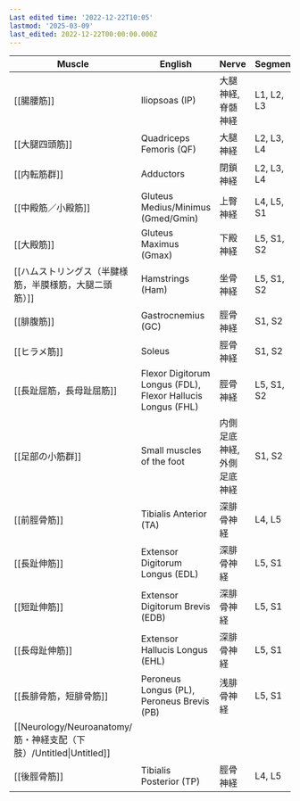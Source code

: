 ```yaml
---
Last edited time: '2022-12-22T10:05'
lastmod: '2025-03-09'
last_edited: 2022-12-22T00:00:00.000Z
---
```



| Muscle                                                   | English                                                     | Nerve          | Segment    |
| -------------------------------------------------------- | ----------------------------------------------------------- | -------------- | ---------- |
| [[腸腰筋]]                                                  | Iliopsoas (IP)                                              | 大腿神経, 脊髄神経     | L1, L2, L3 |
| [[大腿四頭筋]]                                                | Quadriceps Femoris (QF)                                     | 大腿神経           | L2, L3, L4 |
| [[内転筋群]]                                                 | Adductors                                                   | 閉鎖神経           | L2, L3, L4 |
| [[中殿筋／小殿筋]]                                              | Gluteus Medius/Minimus (Gmed/Gmin)                          | 上臀神経           | L4, L5, S1 |
| [[大殿筋]]                                                  | Gluteus Maximus (Gmax)                                      | 下殿神経           | L5, S1, S2 |
| [[ハムストリングス（半腱様筋，半膜様筋，大腿二頭筋）]]                            | Hamstrings (Ham)                                            | 坐骨神経           | L5, S1, S2 |
| [[腓腹筋]]                                                  | Gastrocnemius (GC)                                          | 脛骨神経           | S1, S2     |
| [[ヒラメ筋]]                                                 | Soleus                                                      | 脛骨神経           | S1, S2     |
| [[長趾屈筋，長母趾屈筋]]                                           | Flexor Digitorum Longus (FDL), Flexor Hallucis Longus (FHL) | 脛骨神経           | L5, S1, S2 |
| [[足部の小筋群]]                                               | Small muscles of the foot                                   | 内側足底神経, 外側足底神経 | S1, S2     |
| [[前脛骨筋]]                                                 | Tibialis Anterior (TA)                                      | 深腓骨神経          | L4, L5     |
| [[長趾伸筋]]                                                 | Extensor Digitorum Longus (EDL)                             | 深腓骨神経          | L5, S1     |
| [[短趾伸筋]]                                                 | Extensor Digitorum Brevis (EDB)                             | 深腓骨神経          | L5, S1     |
| [[長母趾伸筋]]                                                | Extensor Hallucis Longus (EHL)                              | 深腓骨神経          | L5, S1     |
| [[長腓骨筋，短腓骨筋]]                                            | Peroneus Longus (PL), Peroneus Brevis (PB)                  | 浅腓骨神経          | L5, S1     |
| [[Neurology/Neuroanatomy/筋・神経支配（下肢）/Untitled\|Untitled]] |                                                             |                |            |
| [[後脛骨筋]]                                                 | Tibialis Posterior (TP)                                     | 脛骨神経           | L4, L5     |
